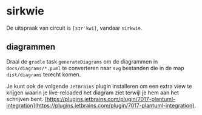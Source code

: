 # sirkwie

De uitspraak van circuit is `[sɪrˈkwi]`, vandaar `sirkwie`.

## diagrammen

Draai de `gradle` task `generateDiagrams` om de diagrammen in 
`docs/diagrams/*.puml` te converteren naar `svg` bestanden die in de map
`dist/diagrams` terecht komen.

Je kunt ook de volgende `JetBrains` plugin installeren om een extra view
te krijgen waarin je live-reloaded het diagram ziet terwijl je hem aan het
schrijven bent.
[https://plugins.jetbrains.com/plugin/7017-plantuml-integration](https://plugins.jetbrains.com/plugin/7017-plantuml-integration).